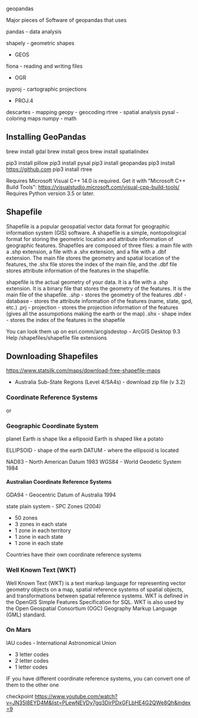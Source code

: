 geopandas

Major pieces of Software of geopandas that uses

pandas - data analysis

shapely - geometric shapes
 - GEOS

 fiona - reading and  writing files
  - OGR

pyproj - cartographic projections
 - PROJ.4

descartes - mapping
geopy - geocoding
rtree - spatial analysis
pysal - coloring maps
numpy - math

## Installing GeoPandas
brew install gdal
brew install geos
brew install spatialindex

pip3 install pillow
pip3 install pysal
pip3 install geopandas
pip3 install https://github.com
pip3 install rtree

Requires Microsoft Visual C++ 14.0 is required. Get it with "Microsoft C++ Build Tools": https://visualstudio.microsoft.com/visual-cpp-build-tools/
Requires Python version 3.5 or later.


## Shapefile
Shapefile is a popular geospatial vector data format for geographic information system (GIS) software. A shapefile is a simple, nontopological format for storing the geometric location and attribute information of geographic features. Shapefiles are composed of three files: a main file with a .shp extension, a file with a .shx extension, and a file with a .dbf extension. The main file stores the geometry and spatial location of the features, the .shx file stores the index of the main file, and the .dbf file stores attribute information of the features in the shapefile.

shapefile is the actual geometry of your data. It is a file with a .shp extension. It is a binary file that stores the geometry of the features. It is the main file of the shapefile.
  .shp - stores the geometry of the features
  .dbf - database - stores the attribute information of the features (name, state, gpd, etc.)
  .prj - projection - stores the projection information of the features (gives all the assumpotions making the earth or the map)
  .shx - shape index - stores the index of the features in the shapefile

You can look them up on esri.comm/arcgisdestop - ArcGIS Desktop 9.3 Help /shapefiles/shapefile file extensions

## Downloading Shapefiles
https://www.statsilk.com/maps/download-free-shapefile-maps

 - Australia Sub-State Regions (Level 4/SA4s) - download zip file (v 3.2)


### Coordinate Reference Systems
or
### Geographic Coordinate System

planet Earth is shape like a ellipsoid
Earth is shaped like a potato

ELLIPSOID - shape of the earth
DATUM - where the ellipsoid is located

NAD83 - North American Datum 1983
WGS84 - World Geodetic System 1984
#### Australian Coordinate Reference Systems
GDA94 - Geocentric Datum of Australia 1994

state plain system - SPC Zones (2004)
  - 50 zones
  - 3 zones in each state
  - 1 zone in each territory
  - 1 zone in each state
  - 1 zone in each state

Countries have their own coordinate reference systems

### Well Known Text (WKT)
Well Known Text (WKT) is a text markup language for representing vector geometry objects on a map, spatial reference systems of spatial objects, and transformations between spatial reference systems. WKT is defined in the OpenGIS Simple Features Specification for SQL. WKT is also used by the Open Geospatial Consortium (OGC) Geography Markup Language (GML) standard.


### On Mars
IAU codes - International Astronomical Union
  - 3 letter codes
  - 2 letter codes
  - 1 letter codes


IF you have different coordinate reference systems, you can convert one of them to the other one



checkpoint
https://www.youtube.com/watch?v=JN35I8EYD4M&list=PLewNEVDy7gq3DjrPDxGFLbHE4G2QWe8Qh&index=9